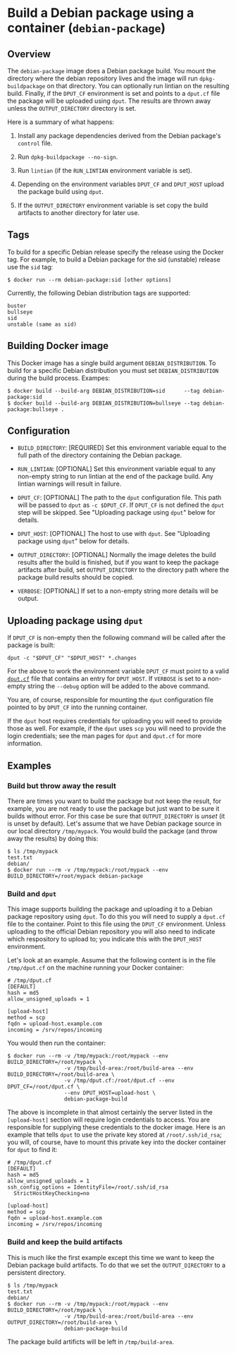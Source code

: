 # Build a Debian package using a container (`debian-package`)

## Overview

The `debian-package` image does a Debian package build. You mount the
directory where the debian repository lives and the image will run
`dpkg-buildpackage` on that directory. You can optionally run lintian on
the resulting build. Finally, if the `DPUT_CF` environment is set and
points to a `dput.cf` file the package will be uploaded using `dput`. The
results are thrown away unless the `OUTPUT_DIRECTORY` directory is set.

Here is a summary of what happens:

1. Install any package dependencies derived from the Debian package's
`control` file.

1. Run `dpkg-buildpackage --no-sign`.

1. Run `lintian` (if the `RUN_LINTIAN` environment variable is set).

1. Depending on the environment variables `DPUT_CF` and `DPUT_HOST` upload
the package build using `dput`.

1. If the `OUTPUT_DIRECTORY` environment variable is set copy the
build artifacts to another directory for later use.

## Tags

To build for a specific Debian release specify the release using the Docker tag.
For example, to build a Debian package for the sid (unstable) release
use the `sid` tag:
```
$ docker run --rm debian-package:sid [other options]
```

Currently, the following Debian distribution tags are supported:
```
buster
bullseye
sid
unstable (same as sid)
```

## Building Docker image

This Docker image has a single build argument `DEBIAN_DISTRIBUTION`. To build
for a specific Debian distribution you must set `DEBIAN_DISTRIBUTION`
during the build process. Exampes:
```
$ docker build --build-arg DEBIAN_DISTRIBUTION=sid      --tag debian-package:sid      .
$ docker build --build-arg DEBIAN_DISTRIBUTION=bullseye --tag debian-package:bullseye .
```

## Configuration

* `BUILD_DIRECTORY`: [REQUIRED] Set this environment variable equal to the
full path of the directory containing the Debian package.

* `RUN_LINTIAN`: [OPTIONAL] Set this environment variable equal to any
non-empty string to run lintian at the end of the package build. Any
lintian warnings will result in failure.

* `DPUT_CF`: [OPTIONAL] The path to the `dput` configuration file. This path will
be passed to `dput` as `-c $DPUT_CF`. If `DPUT_CF` is not defined the
`dput` step will be skipped.
See "Uploading package using `dput`" below for details.

* `DPUT_HOST`: [OPTIONAL] The host to use with `dput`.
See "Uploading package using `dput`" below for details.

* `OUTPUT_DIRECTORY`: [OPTIONAL] Normally the image deletes the build
results after the build is finished, but if you want to keep the package
artifacts after build, set `OUTPUT_DIRECTORY` to the directory path where
the package build results should be copied.

* `VERBOSE`: [OPTIONAL] If set to a non-empty string more details will
be output.

## Uploading package using `dput`

If `DPUT_CF` is non-empty then the following command will be called
after the package is built:
```
dput -c "$DPUT_CF" "$DPUT_HOST" *.changes
```
For the above to work the environment variable `DPUT_CF` must point to a
valid [`dput.cf`](http://manpages.ubuntu.com/manpages/bionic/man5/dput.cf.5.html)
file that contains an entry for `DPUT_HOST`. If
`VERBOSE` is set to a non-empty string the `--debug` option will be added
to the above command.

You are, of course, responsible for mounting the `dput` configuration file
pointed to by `DPUT_CF` into the running container.

If the `dput` host requires credentials for uploading you will need to
provide those as well. For example, if the `dput` uses `scp` you will need
to provide the login credentials; see the man pages for
`dput` and `dput.cf` for more information.


## Examples

### Build but throw away the result

There are times you want to build the package but not keep the result, for
example, you are not ready to use the package but just want to be sure it
builds without error. For this case be sure that `OUTPUT_DIRECTORY` is
_unset_ (it is unset by default).
Let's assume that we have Debian package source in our local
directory `/tmp/mypack`. You would build the package (and throw away the
results) by doing this:
```
$ ls /tmp/mypack
test.txt
debian/
$ docker run --rm -v /tmp/mypack:/root/mypack --env BUILD_DIRECTORY=/root/mypack debian-package
```

### Build and `dput`

This image supports building the package and uploading it to a Debian
package repository using `dput`. To do this you will need to supply a
`dput.cf` file to the container. Point to this file using the `DPUT_CF`
environment. Unless uploading to the official Debian repository you will
also need to indicate which respository to upload to; you indicate this
with the `DPUT_HOST` environment.

Let's look at an example. Assume that the following content is in the file
`/tmp/dput.cf` on the machine running your Docker container:
```
# /tmp/dput.cf
[DEFAULT]
hash = md5
allow_unsigned_uploads = 1

[upload-host]
method = scp
fqdn = upload-host.example.com
incoming = /srv/repos/incoming
```

You would then run the container:
```
$ docker run --rm -v /tmp/mypack:/root/mypack --env BUILD_DIRECTORY=/root/mypack \
                  -v /tmp/build-area:/root/build-area --env BUILD_DIRECTORY=/root/build-area \
                  -v /tmp/dput.cf:/root/dput.cf --env DPUT_CF=/root/dput.cf \
                  --env DPUT_HOST=upload-host \
                  debian-package-build
```

The above is incomplete in that almost certainly the server listed in the
`[upload-host]` section will require login credentials to access. You are
responsible for supplying these credentials to the docker image. Here is
an example that tells `dput` to use the private key stored at
`/root/.ssh/id_rsa`; you will, of course, have to mount this private key
into the docker container for `dput` to find it:
```
# /tmp/dput.cf
[DEFAULT]
hash = md5
allow_unsigned_uploads = 1
ssh_config_options = IdentityFile=/root/.ssh/id_rsa
  StrictHostKeyChecking=no

[upload-host]
method = scp
fqdn = upload-host.example.com
incoming = /srv/repos/incoming
```


### Build and keep the build artifacts

This is much like the first example except this time we want to keep
the Debian package build artifacts. To do that we set the
`OUTPUT_DIRECTORY` to a persistent directory.
```
$ ls /tmp/mypack
test.txt
debian/
$ docker run --rm -v /tmp/mypack:/root/mypack --env BUILD_DIRECTORY=/root/mypack \
                  -v /tmp/build-area:/root/build-area --env OUTPUT_DIRECTORY=/root/build-area \
                  debian-package-build
```
The package build artificts will be left in `/tmp/build-area`.
